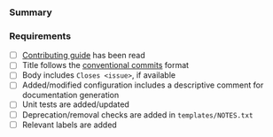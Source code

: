 ### Summary

<!-- Add a brief description of your change here -->

### Requirements

- [ ] [Contributing guide](https://github.com/PrefectHQ/prefect-helm/?tab=readme-ov-file#contributing) has been read
- [ ] Title follows the [conventional commits](https://www.conventionalcommits.org) format
- [ ] Body includes `Closes <issue>`, if available
- [ ] Added/modified configuration includes a descriptive comment for documentation generation
- [ ] Unit tests are added/updated
- [ ] Deprecation/removal checks are added in `templates/NOTES.txt`
- [ ] Relevant labels are added
